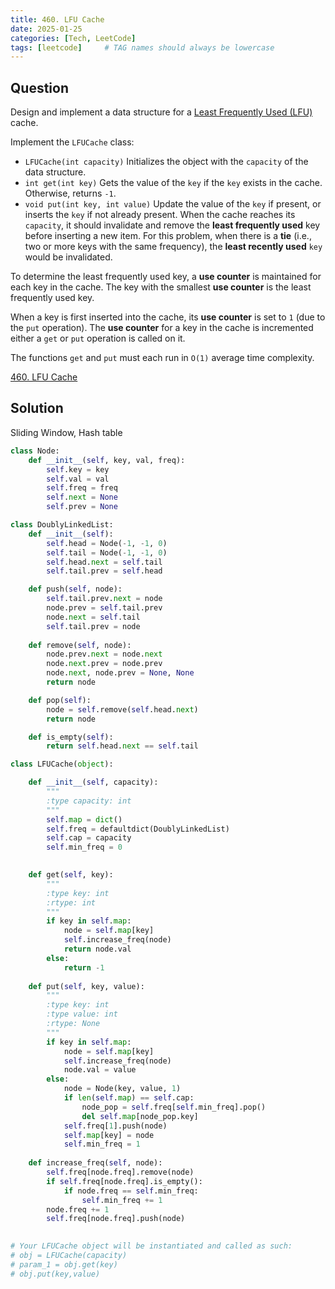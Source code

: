 ```yaml
---
title: 460. LFU Cache
date: 2025-01-25
categories: [Tech, LeetCode]
tags: [leetcode]     # TAG names should always be lowercase
---
```


## Question

Design and implement a data structure for a [Least Frequently Used (LFU)](https://en.wikipedia.org/wiki/Least_frequently_used) cache.

Implement the `LFUCache` class:

- `LFUCache(int capacity)` Initializes the object with the `capacity` of the data structure.
- `int get(int key)` Gets the value of the `key` if the `key` exists in the cache. Otherwise, returns `-1`.
- `void put(int key, int value)` Update the value of the `key` if present, or inserts the `key` if not already present. When the cache reaches its `capacity`, it should invalidate and remove the **least frequently used** key before inserting a new item. For this problem, when there is a **tie** (i.e., two or more keys with the same frequency), the **least recently used** `key` would be invalidated.

To determine the least frequently used key, a **use counter** is maintained for each key in the cache. The key with the smallest **use counter** is the least frequently used key.

When a key is first inserted into the cache, its **use counter** is set to `1` (due to the `put` operation). The **use counter** for a key in the cache is incremented either a `get` or `put` operation is called on it.

The functions `get` and `put` must each run in `O(1)` average time complexity.

[460. LFU Cache](https://leetcode.com/problems/lfu-cache/description/)

## Solution

Sliding Window, Hash table

```python
class Node:
    def __init__(self, key, val, freq):
        self.key = key
        self.val = val
        self.freq = freq
        self.next = None
        self.prev = None

class DoublyLinkedList:
    def __init__(self):
        self.head = Node(-1, -1, 0)
        self.tail = Node(-1, -1, 0)
        self.head.next = self.tail
        self.tail.prev = self.head

    def push(self, node):
        self.tail.prev.next = node
        node.prev = self.tail.prev
        node.next = self.tail
        self.tail.prev = node
    
    def remove(self, node):
        node.prev.next = node.next
        node.next.prev = node.prev
        node.next, node.prev = None, None
        return node

    def pop(self):
        node = self.remove(self.head.next)
        return node

    def is_empty(self):
        return self.head.next == self.tail

class LFUCache(object):

    def __init__(self, capacity):
        """
        :type capacity: int
        """
        self.map = dict()
        self.freq = defaultdict(DoublyLinkedList)
        self.cap = capacity
        self.min_freq = 0
        

    def get(self, key):
        """
        :type key: int
        :rtype: int
        """
        if key in self.map:
            node = self.map[key]
            self.increase_freq(node)
            return node.val
        else:
            return -1
        
    def put(self, key, value):
        """
        :type key: int
        :type value: int
        :rtype: None
        """
        if key in self.map:
            node = self.map[key]
            self.increase_freq(node)
            node.val = value
        else:
            node = Node(key, value, 1)
            if len(self.map) == self.cap:
                node_pop = self.freq[self.min_freq].pop()
                del self.map[node_pop.key]
            self.freq[1].push(node)
            self.map[key] = node
            self.min_freq = 1
    
    def increase_freq(self, node):
        self.freq[node.freq].remove(node)
        if self.freq[node.freq].is_empty():
            if node.freq == self.min_freq:
                self.min_freq += 1
        node.freq += 1
        self.freq[node.freq].push(node)
        

# Your LFUCache object will be instantiated and called as such:
# obj = LFUCache(capacity)
# param_1 = obj.get(key)
# obj.put(key,value)
```

